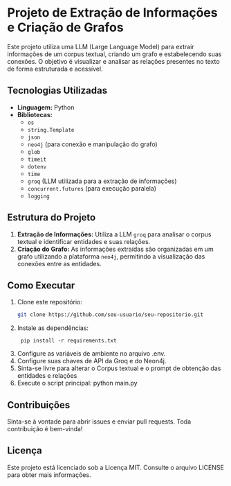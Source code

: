 # Projeto de Extração de Informações e Criação de Grafos

Este projeto utiliza uma LLM (Large Language Model) para extrair informações de um corpus textual, criando um grafo e estabelecendo suas conexões. O objetivo é visualizar e analisar as relações presentes no texto de forma estruturada e acessível.

## Tecnologias Utilizadas

- **Linguagem:** Python
- **Bibliotecas:**
  - `os`
  - `string.Template`
  - `json`
  - `neo4j` (para conexão e manipulação do grafo)
  - `glob`
  - `timeit`
  - `dotenv`
  - `time`
  - `groq` (LLM utilizada para a extração de informações)
  - `concurrent.futures` (para execução paralela)
  - `logging`

## Estrutura do Projeto

1. **Extração de Informações:** Utiliza a LLM `groq` para analisar o corpus textual e identificar entidades e suas relações.
2. **Criação do Grafo:** As informações extraídas são organizadas em um grafo utilizando a plataforma `neo4j`, permitindo a visualização das conexões entre as entidades.


## Como Executar

1. Clone este repositório:
   ```bash
   git clone https://github.com/seu-usuario/seu-repositorio.git
   ```
2. Instale as dependências:
   ```
    pip install -r requirements.txt
   ```
3. Configure as variáveis de ambiente no arquivo .env. 
4. Configure suas chaves de API da Groq e do Neon4j. 
6. Sinta-se livre para alterar o Corpus textual e o prompt de obtenção das entidades e relações
7. Execute o script principal:
  python main.py


## Contribuições
Sinta-se à vontade para abrir issues e enviar pull requests. Toda contribuição é bem-vinda!

## Licença
Este projeto está licenciado sob a Licença MIT. Consulte o arquivo LICENSE para obter mais informações.
